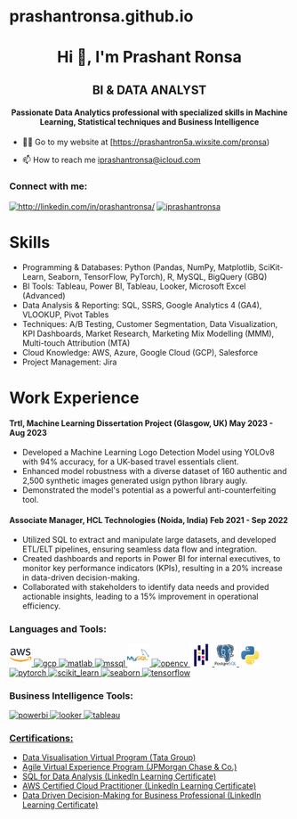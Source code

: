 # prashantronsa.github.io
<h1 align="center">Hi 👋, I'm Prashant Ronsa</h1>
<h2 align="center">BI & DATA ANALYST</h2>
<h4 align="center">Passionate Data Analytics professional with specialized skills in Machine Learning, Statistical techniques and Business Intelligence</h4>

- 👨‍💻 Go to my website at [https://prashantron5a.wixsite.com/pronsa)

- 📫 How to reach me iprashantronsa@icloud.com

<h3 align="left">Connect with me:</h3>
<p align="left">
<a href="http://linkedin.com/in/prashantronsa/" target="blank"><img align="center" src="https://raw.githubusercontent.com/rahuldkjain/github-profile-readme-generator/master/src/images/icons/Social/linked-in-alt.svg" alt="http://linkedin.com/in/prashantronsa/" height="30" width="40" /></a>
<a href="https://kaggle.com/prashantronsa" target="blank"><img align="center" src="https://raw.githubusercontent.com/rahuldkjain/github-profile-readme-generator/master/src/images/icons/Social/kaggle.svg" alt="iprashantronsa" height="30" width="40" /></a>
</p>

# Skills
- Programming & Databases: Python (Pandas, NumPy, Matplotlib, SciKit-Learn, Seaborn, TensorFlow, PyTorch), R, MySQL, BigQuery (GBQ)
- BI Tools: Tableau, Power BI, Tableau, Looker, Microsoft Excel (Advanced)
- Data Analysis & Reporting: SQL, SSRS, Google Analytics 4 (GA4), VLOOKUP, Pivot Tables
- Techniques: A/B Testing, Customer Segmentation, Data Visualization, KPI Dashboards, Market Research, Marketing Mix Modelling (MMM), Multi-touch Attribution (MTA)
- Cloud Knowledge: AWS, Azure, Google Cloud (GCP), Salesforce
- Project Management: Jira

# Work Experience

#### Trtl, Machine Learning Dissertation Project (Glasgow, UK)        May 2023 - Aug 2023
- Developed a Machine Learning Logo Detection Model using YOLOv8 with 94% accuracy, for a UK-based travel essentials client.
- Enhanced model robustness with a diverse dataset of 160 authentic and 2,500 synthetic images generated usign python library augly.
- Demonstrated the model's potential as a powerful anti-counterfeiting tool.

#### Associate Manager, HCL Technologies (Noida, India)               Feb 2021 - Sep 2022
- Utilized SQL to extract and manipulate large datasets, and developed ETL/ELT pipelines, ensuring seamless data flow and integration.
- Created dashboards and reports in Power BI for internal executives, to monitor key performance indicators (KPIs), resulting in a 20% increase in data-driven decision-making.
- Collaborated with stakeholders to identify data needs and provided actionable insights, leading to a 15% improvement in operational efficiency.


<h3 align="left">Languages and Tools:</h3>
<p align="left"> <a href="https://aws.amazon.com" target="_blank" rel="noreferrer"> <img src="https://raw.githubusercontent.com/devicons/devicon/master/icons/amazonwebservices/amazonwebservices-original-wordmark.svg" alt="aws" width="40" height="40"/> </a> <a href="https://cloud.google.com" target="_blank" rel="noreferrer"> <img src="https://www.vectorlogo.zone/logos/google_cloud/google_cloud-icon.svg" alt="gcp" width="40" height="40"/> </a> <a href="https://www.mathworks.com/" target="_blank" rel="noreferrer"> <img src="https://upload.wikimedia.org/wikipedia/commons/2/21/Matlab_Logo.png" alt="matlab" width="40" height="40"/> </a> <a href="https://www.microsoft.com/en-us/sql-server" target="_blank" rel="noreferrer"> <img src="https://www.svgrepo.com/show/303229/microsoft-sql-server-logo.svg" alt="mssql" width="40" height="40"/> </a> <a href="https://www.mysql.com/" target="_blank" rel="noreferrer"> <img src="https://raw.githubusercontent.com/devicons/devicon/master/icons/mysql/mysql-original-wordmark.svg" alt="mysql" width="40" height="40"/> </a> <a href="https://opencv.org/" target="_blank" rel="noreferrer"> <img src="https://www.vectorlogo.zone/logos/opencv/opencv-icon.svg" alt="opencv" width="40" height="40"/> </a> <a href="https://pandas.pydata.org/" target="_blank" rel="noreferrer"> <img src="https://raw.githubusercontent.com/devicons/devicon/2ae2a900d2f041da66e950e4d48052658d850630/icons/pandas/pandas-original.svg" alt="pandas" width="40" height="40"/> </a> <a href="https://www.postgresql.org" target="_blank" rel="noreferrer"> <img src="https://raw.githubusercontent.com/devicons/devicon/master/icons/postgresql/postgresql-original-wordmark.svg" alt="postgresql" width="40" height="40"/> </a> <a href="https://www.python.org" target="_blank" rel="noreferrer"> <img src="https://raw.githubusercontent.com/devicons/devicon/master/icons/python/python-original.svg" alt="python" width="40" height="40"/> </a> <a href="https://pytorch.org/" target="_blank" rel="noreferrer"> <img src="https://www.vectorlogo.zone/logos/pytorch/pytorch-icon.svg" alt="pytorch" width="40" height="40"/> </a> <a href="https://scikit-learn.org/" target="_blank" rel="noreferrer"> <img src="https://upload.wikimedia.org/wikipedia/commons/0/05/Scikit_learn_logo_small.svg" alt="scikit_learn" width="40" height="40"/> </a> <a href="https://seaborn.pydata.org/" target="_blank" rel="noreferrer"> <img src="https://seaborn.pydata.org/_images/logo-mark-lightbg.svg" alt="seaborn" width="40" height="40"/> </a> <a href="https://www.tensorflow.org" target="_blank" rel="noreferrer"> <img src="https://www.vectorlogo.zone/logos/tensorflow/tensorflow-icon.svg" alt="tensorflow" width="40" height="40"/> </a> </p>

<h3 align="left">Business Intelligence Tools:</h3>
<p align="left"> <a href="https://app.powerbi.com/" target="_blank" rel="noreferrer"> <img src="https://logos-world.net/wp-content/uploads/2022/02/Microsoft-Power-BI-Symbol.png" alt="powerbi" width="140" height="80"/> </a> <a href="https://lookerstudio.google.com/u/0/" target="_blank" rel="noreferrer"> <img src="https://images.crunchbase.com/image/upload/c_pad,h_170,w_170,f_auto,b_white,q_auto:eco,dpr_2/jqycac4nitgaoauawrxg" alt="looker" width="80" height="80"/> </a> <a href="https://www.tableau.com/" target="_blank" rel="noreferrer"> <img src="https://www.selectdistinct.co.uk/wp-content/uploads/2023/03/Tableau-logo-removebg-preview.png" alt="tableau" width="100" height="100"/>

<h3 align="left">Certifications:</h3>

- Data Visualisation Virtual Program (Tata Group)
- Agile Virtual Experience Program (JPMorgan Chase & Co.)
- SQL for Data Analysis (LinkedIn Learning Certificate)
- AWS Certified Cloud Practitioner (LinkedIn Learning Certificate)
- Data Driven Decision-Making for Business Professional (LinkedIn Learning Certificate)
